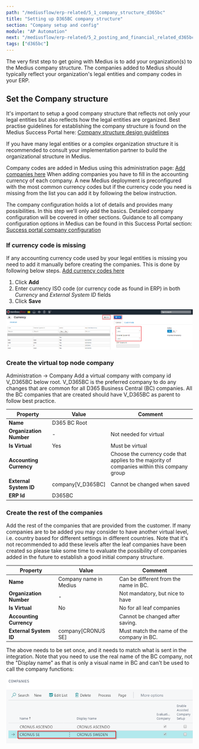 ```yaml
---
path: "/mediusflow/erp-related/5_1_company_structure_d365bc"
title: "Setting up D365BC company structure"
section: "Company setup and config"
module: "AP Automation"
next: "/mediusflow/erp-related/5_2_posting_and_financial_related_d365bc"
tags: ["d365bc"]
---
```

The very first step to get going with Medius is to add your organization(s) to the Medius company structure. The companies added to Medius should typically reflect your organization's legal entities and company codes in your ERP.

## Set the Company structure
It's important to setup a good company structure that reflects not only your legal entities but also reflects how the legal entities are organized.
Best practise guidelines for establishing the company structure is found on the Medius Success Portal here: [Company structure design guidelines](https://success.mediusflow.com/documentation/administration_guide/administration_pages/configuration_tutorials/company_structure/)

If you have many legal entities or a complex organization structure it is recommended to consult your implementation partner to build the organizational structure in Medius.

Company codes are added in Medius using this administration page: [Add companies here](https://cloud.mediusflow.com/$TenantNameQA/#/Administration/Medius.Core.Entities.Company)
When adding companies you have to fill in the accounting currency of each company. A new Medius deployment is preconfigured with the most common currency codes but if the currency code you need is missing from the list you can add it by following the below instruction.

The company configuration holds a lot of details and provides many possibilities. In this step we'll only add the basics. Detailed company configuration will be covered in other sections.
Guidance to all company configuration options in Medius can be found in this Success Portal section: [Success portal company configuration](https://success.mediusflow.com/documentation/administration_guide/administration_pages/company/)

### If currency code is missing
If any accounting currency code used by your legal entities is missing you need to add it manually before creating the companies. This is done by following below steps.
[Add currency codes here](https://cloud.mediusflow.com/$TenantNameQA/#/Administration/Medius.Core.Entities.Currency)

1. Click **Add**
2. Enter currency ISO code (or currency code as found in ERP) in both *Currency* and *External System ID* fields
3. Click **Save**

![](./images/AddCurrencyCode.png)

### Create the virtual top node company
Administration -> Company
Add a virtual company with company id V_D365BC below root. V_D365BC is the preferred company to do any changes that are common for all D365 Business Central (BC) companies. All the BC companies that are created should have V_D365BC as parent to follow best practice. 

Property | Value | Comment
--- | --- | ---
**Name** | D365 BC Root | 
**Organization Number** | - | Not needed for virtual
**Is Virtual** | Yes | Must be virtual
**Accounting Currency** |  | Choose the currency code that applies to the majority of companies within this company group
**External System ID** | company[V_D365BC] | Cannot be changed when saved
**ERP Id** | D365BC | 

### Create the rest of the companies
Add the rest of the companies that are provided from the customer. If many companies are to be added you may consider to have another virtual level, i.e. country based for different settings in different countries. Note that it's not recommended to add these levels after the leaf companies have been created so please take some time to evaluate the possibility of companies added in the future to establish a good initial company structure.

Property | Value | Comment
--- | --- | ---
**Name** | Company name in Medius | Can be different from the name in BC.
**Organization Number** | - | Not mandatory, but nice to have
**Is Virtual** | No | No for all leaf companies
**Accounting Currency** |  | Cannot be changed after saving.
**External System ID** | company[CRONUS SE] | Must match the name of the company in BC.

The above needs to be set once, and it needs to match what is sent in the integration.
Note that you need to use the real name of the BC company, not the "Display name" as that is only a visual name in BC and can't be used to call the company functions:

![](./images/BC_CompanyName.png)
